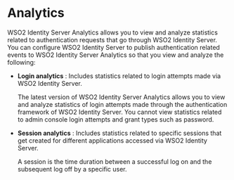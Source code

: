 # Analytics

WSO2 Identity Server Analytics allows you to view and analyze statistics
related to authentication requests that go through WSO2 Identity Server.
You can configure WSO2 Identity Server to publish authentication related
events to WSO2 Identity Server Analytics so that you view and analyze
the following:

-   **Login analytics** : Includes statistics related to login attempts
    made via WSO2 Identity Server.

    The latest version of WSO2 Identity Server Analytics allows you to
    view and analyze statistics of login attempts made through the
    authentication framework of WSO2 Identity Server. You cannot view
    statistics related to admin console login attempts and grant types
    such as password.

-   **Session analytics** : Includes statistics related to specific
    sessions that get created for different applications accessed via
    WSO2 Identity Server.

    A session is the time duration between a successful log on and the
    subsequent log off by a specific user.
